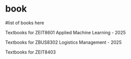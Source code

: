 # book
#list of books here

Textbooks for ZEIT8601 Applied Machine Learning - 2025

Textbooks for ZBUS8302 Logistics Management - 2025

Textbooks for ZEIT8403